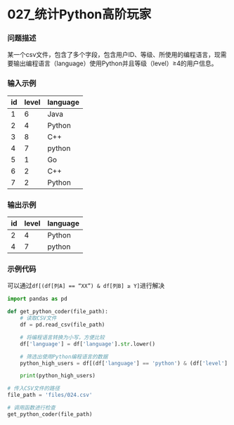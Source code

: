 # 027_统计Python高阶玩家

### 问题描述

某一个csv文件，包含了多个字段，包含用户ID、等级、所使用的编程语言，现需要输出编程语言（language）使用Python并且等级（level）≥4的用户信息。

### 输入示例

| id | level | language |
| --- | --- | --- |
| 1 | 6 | Java |
| 2 | 4 | Python |
| 3 | 8 | C++ |
| 4 | 7 | python |
| 5 | 1 | Go |
| 6 | 2 | C++ |
| 7 | 2 | Python |

### 输出示例

| id | level | language |
| --- | --- | --- |
| 2 | 4 | Python |
| 4 | 7 | python |

### 示例代码

可以通过`df[(df[列A] == “XX”) & df[列B] ≥ Y]`进行解决

```python
import pandas as pd

def get_python_coder(file_path):
    # 读取CSV文件
    df = pd.read_csv(file_path)

    # 将编程语言转换为小写，方便比较
    df['language'] = df['language'].str.lower()

    # 筛选出使用Python编程语言的数据
    python_high_users = df[(df['language'] == 'python') & (df['level'] >= 4)]

    print(python_high_users)

# 传入CSV文件的路径
file_path = 'files/024.csv'

# 调用函数进行检查
get_python_coder(file_path)
```
